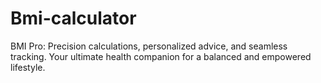 # Bmi-calculator
BMI Pro: Precision calculations, personalized advice, and seamless tracking. Your ultimate health companion for a balanced and empowered lifestyle.
